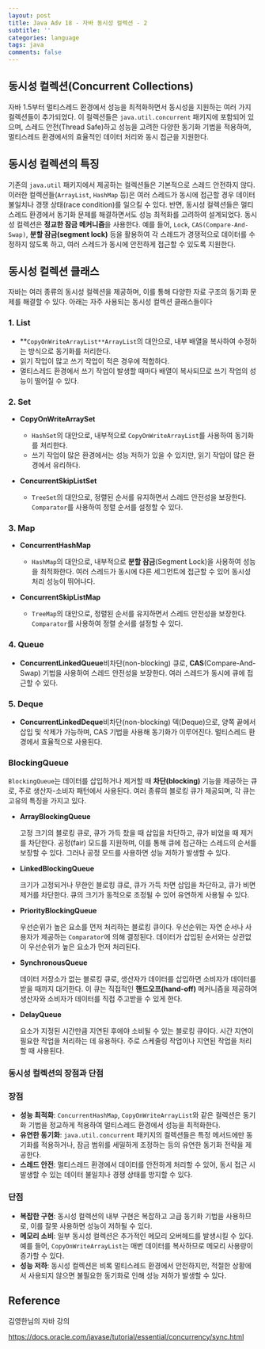 ```yaml
---
layout: post
title: Java Adv 18 - 자바 동시성 컬렉션 - 2
subtitle: ''
categories: language
tags: java
comments: false
---
```


## **동시성 컬렉션(Concurrent Collections)**

자바 1.5부터 멀티스레드 환경에서 성능을 최적화하면서 동시성을 지원하는 여러 가지 컬렉션들이 추가되었다. 
이 컬렉션들은 `java.util.concurrent` 패키지에 포함되어 있으며, 
스레드 안전(Thread Safe)하고 성능을 고려한 다양한 동기화 기법을 적용하여, 멀티스레드 환경에서의 효율적인 데이터 처리와 동시 접근을 지원한다.

## 동시성 컬렉션의 특징

기존의 `java.util` 패키지에서 제공하는 컬렉션들은 기본적으로 스레드 안전하지 않다. 
이러한 컬렉션들(`ArrayList`, `HashMap` 등)은 여러 스레드가 동시에 접근할 경우 데이터 불일치나 경쟁 상태(race condition)를 일으킬 수 있다. 
반면, 동시성 컬렉션들은 멀티스레드 환경에서 동기화 문제를 해결하면서도 성능 최적화를 고려하여 설계되었다.
동시성 컬렉션은 **정교한 잠금 메커니즘**을 사용한다. 
예를 들어, `Lock`, `CAS(Compare-And-Swap)`, **분할 잠금(segment lock)** 등을 활용하여 
각 스레드가 경쟁적으로 데이터를 수정하지 않도록 하고, 여러 스레드가 동시에 안전하게 접근할 수 있도록 지원한다.

## 동시성 컬렉션 클래스

자바는 여러 종류의 동시성 컬렉션을 제공하며, 이를 통해 다양한 자료 구조의 동기화 문제를 해결할 수 있다. 아래는 자주 사용되는 동시성 컬렉션 클래스들이다

### 1. **List**

- **`CopyOnWriteArrayList**ArrayList`의 대안으로, 내부 배열을 복사하여 수정하는 방식으로 동기화를 처리한다. 
- 읽기 작업이 많고 쓰기 작업이 적은 경우에 적합하다. 
- 멀티스레드 환경에서 쓰기 작업이 발생할 때마다 배열이 복사되므로 쓰기 작업의 성능이 떨어질 수 있다.

### 2. **Set**

- **CopyOnWriteArraySet**
  - `HashSet`의 대안으로, 내부적으로 `CopyOnWriteArrayList`를 사용하여 동기화를 처리한다. 
  - 쓰기 작업이 많은 환경에서는 성능 저하가 있을 수 있지만, 읽기 작업이 많은 환경에서 유리하다.

- **ConcurrentSkipListSet**
  - `TreeSet`의 대안으로, 정렬된 순서를 유지하면서 스레드 안전성을 보장한다. `Comparator`를 사용하여 정렬 순서를 설정할 수 있다.

### 3. **Map**

- **ConcurrentHashMap**
  - `HashMap`의 대안으로, 내부적으로 **분할 잠금**(Segment Lock)을 사용하여 성능을 최적화한다. 여러 스레드가 동시에 다른 세그먼트에 접근할 수 있어 동시성 처리 성능이 뛰어나다.

- **ConcurrentSkipListMap**
  - `TreeMap`의 대안으로, 정렬된 순서를 유지하면서 스레드 안전성을 보장한다. `Comparator`를 사용하여 정렬 순서를 설정할 수 있다.


### 4. **Queue**

- **ConcurrentLinkedQueue**비차단(non-blocking) 큐로, **CAS**(Compare-And-Swap) 기법을 사용하여 스레드 안전성을 보장한다. 여러 스레드가 동시에 큐에 접근할 수 있다.

### 5. **Deque**

- **ConcurrentLinkedDeque**비차단(non-blocking) 덱(Deque)으로, 양쪽 끝에서 삽입 및 삭제가 가능하며, CAS 기법을 사용해 동기화가 이루어진다. 멀티스레드 환경에서 효율적으로 사용된다.

### BlockingQueue

`BlockingQueue`는 데이터를 삽입하거나 제거할 때 **차단(blocking)** 기능을 제공하는 큐로, 주로 생산자-소비자 패턴에서 사용된다. 여러 종류의 블로킹 큐가 제공되며, 각 큐는 고유의 특징을 가지고 있다.

- **ArrayBlockingQueue**

  고정 크기의 블로킹 큐로, 큐가 가득 찼을 때 삽입을 차단하고, 큐가 비었을 때 제거를 차단한다. 공정(fair) 모드를 지원하며, 이를 통해 큐에 접근하는 스레드의 순서를 보장할 수 있다. 그러나 공정 모드를 사용하면 성능 저하가 발생할 수 있다.

- **LinkedBlockingQueue**

  크기가 고정되거나 무한인 블로킹 큐로, 큐가 가득 차면 삽입을 차단하고, 큐가 비면 제거를 차단한다. 큐의 크기가 동적으로 조정될 수 있어 유연하게 사용될 수 있다.

- **PriorityBlockingQueue**

  우선순위가 높은 요소를 먼저 처리하는 블로킹 큐이다. 우선순위는 자연 순서나 사용자가 제공하는 `Comparator`에 의해 결정된다. 데이터가 삽입된 순서와는 상관없이 우선순위가 높은 요소가 먼저 처리된다.

- **SynchronousQueue**

  데이터 저장소가 없는 블로킹 큐로, 생산자가 데이터를 삽입하면 소비자가 데이터를 받을 때까지 대기한다. 이 큐는 직접적인 **핸드오프(hand-off)** 메커니즘을 제공하여 생산자와 소비자가 데이터를 직접 주고받을 수 있게 한다.

- **DelayQueue**

  요소가 지정된 시간만큼 지연된 후에야 소비될 수 있는 블로킹 큐이다. 시간 지연이 필요한 작업을 처리하는 데 유용하다. 주로 스케줄링 작업이나 지연된 작업을 처리할 때 사용된다.


### 동시성 컬렉션의 장점과 단점

### 장점

- **성능 최적화**: `ConcurrentHashMap`, `CopyOnWriteArrayList`와 같은 컬렉션은 동기화 기법을 정교하게 적용하여 멀티스레드 환경에서 성능을 최적화한다.
- **유연한 동기화**: `java.util.concurrent` 패키지의 컬렉션들은 특정 메서드에만 동기화를 적용하거나, 잠금 범위를 세밀하게 조정하는 등의 유연한 동기화 전략을 제공한다.
- **스레드 안전**: 멀티스레드 환경에서 데이터를 안전하게 처리할 수 있어, 동시 접근 시 발생할 수 있는 데이터 불일치나 경쟁 상태를 방지할 수 있다.

### 단점

- **복잡한 구현**: 동시성 컬렉션의 내부 구현은 복잡하고 고급 동기화 기법을 사용하므로, 이를 잘못 사용하면 성능이 저하될 수 있다.
- **메모리 소비**: 일부 동시성 컬렉션은 추가적인 메모리 오버헤드를 발생시킬 수 있다. 예를 들어, `CopyOnWriteArrayList`는 매번 데이터를 복사하므로 메모리 사용량이 증가할 수 있다.
- **성능 저하**: 동시성 컬렉션은 비록 멀티스레드 환경에서 안전하지만, 적절한 상황에서 사용되지 않으면 불필요한 동기화로 인해 성능 저하가 발생할 수 있다.

## Reference

김영한님의 자바 강의

<https://docs.oracle.com/javase/tutorial/essential/concurrency/sync.html>


